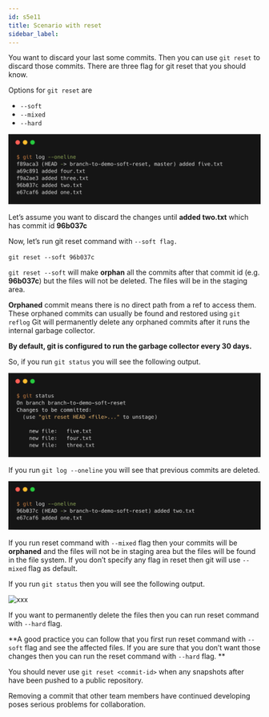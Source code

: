 ```yaml
---
id: s5e11
title: Scenario with reset
sidebar_label:
---
```



You want to discard your last some commits. Then you can use `git reset` to discard those commits. There are three flag for git reset that you should know.

Options for `git reset` are
- `--soft`
- `--mixed`
- `--hard`

![xxx](https://raw.githubusercontent.com/ChickenKyiv/awesome-git-article/master/img/commands/02-reset.png)

Let’s assume you want to discard the changes until **added two.txt** which has commit id **96b037c**

Now, let’s run git reset command with `--soft flag.`

`git reset --soft 96b037c`

`git reset --soft` will make **orphan** all the commits after that commit id (e.g. **96b037c**) but the files will not be deleted.
The files will be in the staging area.

**Orphaned** commit means there is no direct path from a ref to access them. These orphaned commits can usually be found and restored using `git reflog` Git will permanently delete any orphaned commits after it runs the internal garbage collector.

**By default, git is configured to run the garbage collector every 30 days.**

So, if you run `git status` you will see the following output.

![xxx](https://raw.githubusercontent.com/ChickenKyiv/awesome-git-article/master/img/commands/03-status.png)

If you run `git log --oneline` you will see that previous commits are deleted.

![xxx](https://raw.githubusercontent.com/ChickenKyiv/awesome-git-article/master/img/commands/04-git-log.png)

If you run reset command with `--mixed` flag then your commits will be **orphaned** and the files will not be in staging area but the files will be found in the file system. If you don’t specify any flag in reset then git will use `--mixed` flag as default.

If you run `git status` then you will see the following output.

![xxx](https://raw.githubusercontent.com/ChickenKyiv/awesome-git-article/master/img/commands/05-git-status.png)

If you want to permanently delete the files then you can run reset command with `--hard` flag.

**A good practice you can follow that you first run reset command with `--soft` flag and see the affected files. If you are sure that you don’t want those changes then you can run the reset command with `--hard` flag.
**

You should never use `git reset <commit-id>` when any snapshots after **<commit-id>** have been pushed to a public repository.

Removing a commit that other team members have continued developing poses serious problems for collaboration.
